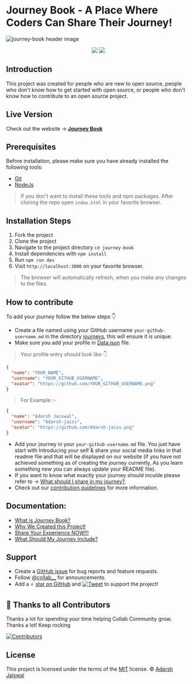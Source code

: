 # Journey Book - A Place Where Coders Can Share Their Journey!

![journey-book header image](https://socialify.git.ci/collab-community/journey-book/image?description=1&font=Inter&forks=1&issues=1&logo=https%3A%2F%2Fcdn2.iconfinder.com%2Fdata%2Ficons%2Fgeest-travel-kit%2F128%2Ftravel_journey-13-512.png&name=1&pattern=Solid&pulls=1&stargazers=1&theme=Dark)

<div align="center">
<img src="https://img.shields.io/badge/License-MIT-yellow.svg" />
<img src="https://github-size-badge.herokuapp.com/collab-community/journey-book.svg" />
  <a href="https://github.com/collab-community/journey-book"></a>
</div>

## Introduction

This project was created for people who are new to open source, people who don't know how to get started with open source, or people who don't know how to contribute to an open source project.

## Live Version

Check out the website &rarr; **[Journey Book](https://collab-community.github.io/journey-book/)**

## Prerequisites

Before installation, please make sure you have already installed the following tools:

- [Git](https://git-scm.com/downloads)
- [NodeJs](https://nodejs.org/en/download/)
> If you don't want to install these tools and npm packages. After cloning the repo open `index.html` in your favorite browser.

## Installation Steps

1. Fork the project
1. Clone the project
1. Navigate to the project directory `cd journey-book`
1. Install dependencies with `npm install`
1. Run `npm run dev`
1. Visit `http://localhost:3000` on your favorite browser.
> The browser will automatically refresh, when you make any changes to the files.

## How to contribute

To add your journey follow the below steps 👇
- Create a file named using your GitHub username `your-github-username.md` in the directory [journeys](https://github.com/collab-community/journey-book/tree/main/journeys), this will ensure it is unique.
- Make sure you add your profile in [Data.json](https://github.com/collab-community/journey-book/blob/main/Data.json) file.
> Your profile entry should look like 👇

```json
{
  "name": "YOUR_NAME",
  "username": "YOUR_GITHUB_USERNAME",
  "avatar": "https://github.com/YOUR_GITHUB_USERNAME.png"
}
```

> For Example :-

```json
{
  "name": "Adarsh Jaiswal",
  "username": "Adarsh-jaiss",
  "avatar": "https://github.com/Adarsh-jaiss.png"
}
```

- Add your journey in your `your-github-username.md` file. You just have start with Introducing your self & share your social media links in that readme file and that will be displayed on our website (if you have not achieved something as of creating the journey currently, As you learn something new you can always update your README file).
- If you want to know what exactly your journey should inculde please refer to &rarr; [What should I share in my journey?](https://collab-community.github.io/journey-book/#/_pages/what-should-i-share).
- Check out our [contribution guidelines](https://github.com/collab-community/journey-book/blob/main/.github/CONTRIBUTING.md) for more information.

## Documentation:
  - [What is Journey Book?](../_pages/what-is-this.md)
  - [Why We Created this Project!](../_pages/journey-book.md)
  - [Share Your Experience NOW!!!](../_pages/share-your-experience.md)
  - [What Should My Journey Include?](../_pages/what-should-i-share.md)

## Support

- Create a [GitHub issue](https://github.com/collab-community/journey-book/issues) for bug reports and feature requests.
- Follow [@collab__](https://twitter.com/collab__) for announcements.
- Add a ⭐️ [star on GitHub](https://github.com/collab-community/journey-book) and [![Tweet](https://img.shields.io/twitter/url?style=social&url=https%3A%2F%2Fgithub.com%2Fcollab-community%2Fjourney-book%26hashtags%3DJourneyBook%2Cjourneys%2COpenSource%2Ccollab%2CCollabCommunity)](https://twitter.com/intent/tweet?url=https%3A%2F%2Fgithub.com%2Fcollab-community%2Fjourney-book&hashtags=JourneyBook,journeys,OpenSource,collab,CollabCommunity) to support the project!

## 💪 Thanks to all Contributors

Thanks a lot for spending your time helping Collab Community grow. Thanks a lot! Keep rocking

[![Contributors](https://contrib.rocks/image?repo=collab-community/journey-book)](https://github.com/collab-community/journey-book/graphs/contributors)

## License

This project is licensed under the terms of the [MIT](https://github.com/collab-community/journey-book/blob/main/LICENSE) license. &copy; [Adarsh Jaiswal](https://github.com/Adarsh-jaiss)
